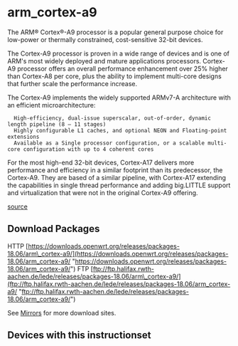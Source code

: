 # arm\_cortex-a9

The ARM® Cortex®-A9 processor is a popular general purpose choice for low-power or thermally constrained, cost-sensitive 32-bit devices.

The Cortex-A9 processor is proven in a wide range of devices and is one of ARM's most widely deployed and mature applications processors. Cortex-A9 processor offers an overall performance enhancement over 25% higher than Cortex-A8 per core, plus the ability to implement multi-core designs that further scale the performance increase.

The Cortex-A9 implements the widely supported ARMv7-A architecture with an efficient microarchitecture:

```
  High-efficiency, dual-issue superscalar, out-of-order, dynamic length pipeline (8 – 11 stages)
  Highly configurable L1 caches, and optional NEON and Floating-point extensions
  Available as a Single processor configuration, or a scalable multi-core configuration with up to 4 coherent cores
```

For the most high-end 32-bit devices, Cortex-A17 delivers more performance and efficiency in a similar footprint than its predecessor, the Cortex-A9. They are based of a similar pipeline, with Cortex-A17 extending the capabilities in single thread performance and adding big.LITTLE support and virtualization that were not in the original Cortex-A9 offering.

[source](http://www.arm.com/products/processors/cortex-a/cortex-a9.php "http://www.arm.com/products/processors/cortex-a/cortex-a9.php")

## Download Packages

HTTP [https://downloads.openwrt.org/releases/packages-18.06/arm\_cortex-a9/](https://downloads.openwrt.org/releases/packages-18.06/arm_cortex-a9/ "https://downloads.openwrt.org/releases/packages-18.06/arm_cortex-a9/") FTP [ftp://ftp.halifax.rwth-aachen.de/lede/releases/packages-18.06/arm\_cortex-a9/](ftp://ftp.halifax.rwth-aachen.de/lede/releases/packages-18.06/arm_cortex-a9/ "ftp://ftp.halifax.rwth-aachen.de/lede/releases/packages-18.06/arm_cortex-a9/")

See [Mirrors](/downloads#mirrors "downloads") for more download sites.

## Devices with this instructionset
